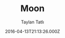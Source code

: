 ---
title: Moon
github: 'https://github.com/TaylanTatli/Moon'
demo: 'https://taylantatli.github.io/Moon'
author: Taylan Tatlı
ssg:
  - Jekyll
cms:
  - No Cms
date: 2016-04-13T21:13:26.000Z
github_branch: master
description: 'Moon is a minimal, one column jekyll theme.'
stale: true
---